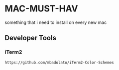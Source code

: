 # MAC-MUST-HAV
something that i need to install on every new mac


## Developer Tools


### iTerm2

    https://github.com/mbadolato/iTerm2-Color-Schemes
